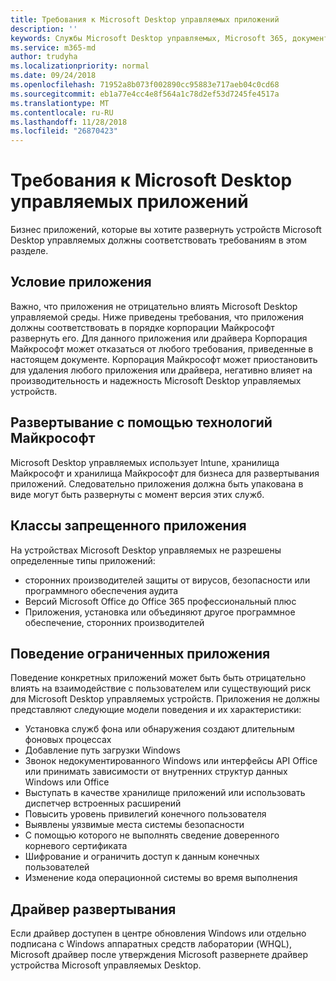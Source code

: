 ```yaml
---
title: Требования к Microsoft Desktop управляемых приложений
description: ''
keywords: Службы Microsoft Desktop управляемых, Microsoft 365, документация
ms.service: m365-md
author: trudyha
ms.localizationpriority: normal
ms.date: 09/24/2018
ms.openlocfilehash: 71952a8b073f002890cc95883e717aeb04c0cd68
ms.sourcegitcommit: eb1a77e4cc4e8f564a1c78d2ef53d7245fe4517a
ms.translationtype: MT
ms.contentlocale: ru-RU
ms.lasthandoff: 11/28/2018
ms.locfileid: "26870423"
---
```

# <a name="microsoft-managed-desktop-app-requirements"></a>Требования к Microsoft Desktop управляемых приложений

<!--This topic is the target for aka.ms/app-req. This is aka link is used from EA agreeement for MMD. do not delete.-->

<!--Application addendum -->
 
Бизнес приложений, которые вы хотите развернуть устройств Microsoft Desktop управляемых должны соответствовать требованиям в этом разделе. 

## <a name="application-condition"></a>Условие приложения

Важно, что приложения не отрицательно влиять Microsoft Desktop управляемой среды. Ниже приведены требования, что приложения должны соответствовать в порядке корпорации Майкрософт развернуть его. Для данного приложения или драйвера Корпорация Майкрософт может отказаться от любого требования, приведенные в настоящем документе. Корпорация Майкрософт может приостановить для удаления любого приложения или драйвера, негативно влияет на производительность и надежность Microsoft Desktop управляемых устройств.

## <a name="deployable-using-microsoft-technologies"></a>Развертывание с помощью технологий Майкрософт

Microsoft Desktop управляемых использует Intune, хранилища Майкрософт и хранилища Майкрософт для бизнеса для развертывания приложений. Следовательно приложения должна быть упакована в виде могут быть развернуты с момент версия этих служб.

## <a name="prohibited-app-classes"></a>Классы запрещенного приложения

На устройствах Microsoft Desktop управляемых не разрешены определенные типы приложений:
- сторонних производителей защиты от вирусов, безопасности или программного обеспечения аудита
- Версий Microsoft Office до Office 365 профессиональный плюс
- Приложения, установка или объединяют другое программное обеспечение, сторонних производителей

## <a name="restricted-app-behaviors"></a>Поведение ограниченных приложения

Поведение конкретных приложений может быть быть отрицательно влиять на взаимодействие с пользователем или существующий риск для Microsoft Desktop управляемых устройств. Приложения не должны представляют следующие модели поведения и их характеристики: 
- Установка служб фона или обнаружения создают длительным фоновых процессах
- Добавление путь загрузки Windows
- Звонок недокументированного Windows или интерфейсы API Office или принимать зависимости от внутренних структур данных Windows или Office
- Выступать в качестве хранилище приложений или использовать диспетчер встроенных расширений
- Повысить уровень привилегий конечного пользователя
- Выявлены уязвимые места системы безопасности
- С помощью которого не выполнять сведение доверенного корневого сертификата
- Шифрование и ограничить доступ к данным конечных пользователей
- Изменение кода операционной системы во время выполнения

## <a name="driver-deployment"></a>Драйвер развертывания

Если драйвер доступен в центре обновления Windows или отдельно подписана с Windows аппаратных средств лаборатории (WHQL), Microsoft драйвер после утверждения Microsoft развернете драйвер устройства Microsoft управляемых Desktop.